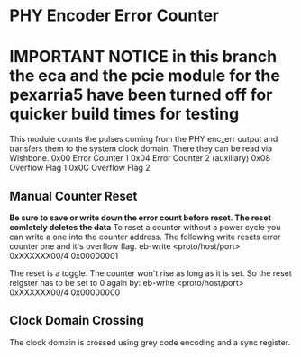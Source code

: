 # PHY Encoder Error Counter
# **IMPORTANT NOTICE** in this branch the eca and the pcie module for the pexarria5 have been turned off for quicker build times for testing

This module counts the pulses coming from the PHY enc_err output and transfers them to the system clock domain. There they can be read via Wishbone.
0x00 Error Counter 1
0x04 Error Counter 2 (auxiliary)
0x08 Overflow Flag 1
0x0C Overflow Flag 2

## Manual Counter Reset
**Be sure to save or write down the error count before reset. The reset comletely deletes the data**
To reset a counter without a power cycle you can write a one into the counter address. The following write resets error counter one and it's overflow flag.
eb-write <proto/host/port> 0xXXXXXX00/4 0x00000001

The reset is a toggle. The counter won't rise as long as it is set. So the reset reigster has to be set to 0 again by:
eb-write <proto/host/port> 0xXXXXXX00/4 0x00000000

## Clock Domain Crossing
The clock domain is crossed using grey code encoding and a sync register.
